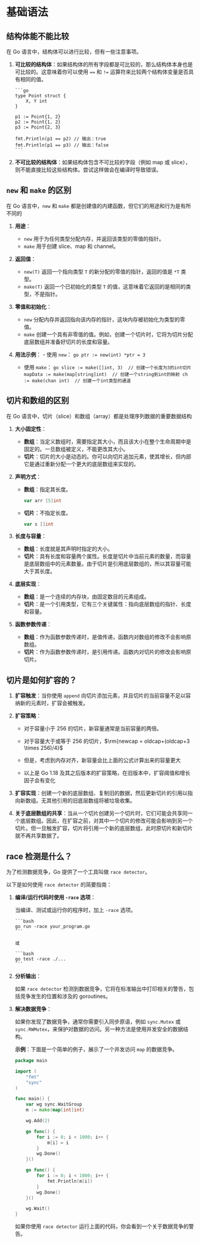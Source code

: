 # 基础语法
## 结构体能不能比较
在 Go 语言中，结构体可以进行比较，但有一些注意事项。


1. **可比较的结构体**：如果结构体的所有字段都是可比较的，那么结构体本身也是可比较的。这意味着你可以使用 `==` 和 `!=` 运算符来比较两个结构体变量是否具有相同的值。

       ```go
       type Point struct {
           X, Y int
       }
    
       p1 := Point{1, 2}
       p2 := Point{1, 2}
       p3 := Point{2, 3}
    
       fmt.Println(p1 == p2) // 输出：true
       fmt.Println(p1 == p3) // 输出：false
       ```

2. **不可比较的结构体**：如果结构体包含不可比较的字段（例如 map 或 slice），则不能直接比较这些结构体。尝试这样做会在编译时导致错误。

## `new` 和 `make` 的区别
在 Go 语言中，`new` 和 `make` 都是创建值的内建函数，但它们的用途和行为是有所不同的

1. **用途**：
     - `new` 用于为任何类型分配内存，并返回该类型的零值的指针。
     - `make` 用于创建 slice、map 和 channel。

2. **返回值**：
     - `new(T)` 返回一个指向类型 `T` 的新分配的零值的指针，返回的值是 `*T` 类型。
     - `make(T)` 返回一个已初始化的类型 `T` 的值，这意味着它返回的是相同的类型，不是指针。

3. **零值和初始化**：
     - `new` 分配内存并返回指向该内存的指针，这块内存被初始化为类型的零值。
     - `make` 创建一个具有非零值的值。例如，创建一个切片时，它将为切片分配底层数组并准备好切片的长度和容量。

4. **用法示例**：
       - 使用 `new`：
         ```go
         ptr := new(int)
         *ptr = 3
         ```
      - 使用 `make`：
       ```go
       slice := make([]int, 3)  // 创建一个长度为3的int切片
       mapData := make(map[string]int)  // 创建一个string到int的映射
       ch := make(chan int)  // 创建一个int类型的通道
       ```

## 切片和数组的区别
在 Go 语言中，切片（slice）和数组（array）都是处理序列数据的重要数据结构

1. **大小固定性**：
    - **数组**：当定义数组时，需要指定其大小，而且该大小在整个生命周期中是固定的。一旦数组被定义，不能更改其大小。
    - **切片**：切片的大小是动态的。你可以向切片追加元素，使其增长，但内部它是通过重新分配一个更大的底层数组来实现的。

2. **声明方式**：
    - **数组**：指定其长度。
      ```go
      var arr [5]int
      ```
    - **切片**：不指定长度。
      ```go
      var s []int
      ```

3. **长度与容量**：
    - **数组**：长度就是其声明时指定的大小。
    - **切片**：具有长度和容量两个属性。长度是切片中当前元素的数量，而容量是底层数组中的元素数量。由于切片是引用底层数组的，所以其容量可能大于其长度。

4. **底层实现**：
    - **数组**：是一个连续的内存块，由固定数目的元素组成。
    - **切片**：是一个引用类型，它有三个关键属性：指向底层数组的指针、长度和容量。

5. **函数参数传递**：
    - **数组**：作为函数参数传递时，是值传递，函数内对数组的修改不会影响原数组。
    - **切片**：作为函数参数传递时，是引用传递。函数内对切片的修改会影响原切片。

## 切片是如何扩容的？
1. **扩容触发**：当你使用 `append` 向切片添加元素，并且切片的当前容量不足以容纳新的元素时，扩容会被触发。

2. **扩容策略**：

      - 对于容量小于 256 的切片，新容量通常是当前容量的两倍。
   
      - 对于容量大于或等于 256 的切片，$\rm{newcap = oldcap+(oldcap+3 \times 256)/4}$

      - 但是，考虑到内存对齐，新容量会比上面的公式计算出来的容量更大

      - 以上是 Go 1.18 及其之后版本的扩容策略，在旧版本中，扩容阈值和增长因子会有变化

3. **扩容实现**：创建一个新的底层数组、复制旧的数据，然后更新切片的引用以指向新数组。无其他引用的旧底层数组将被垃圾收集。

4. **关于底层数组的共享**：当从一个切片创建另一个切片时，它们可能会共享同一个底层数组。因此，在扩容之前，对其中一个切片的修改可能会影响到另一个切片。但一旦触发扩容，切片将引用一个新的底层数组，此时原切片和新切片就不再共享数据了。

## race 检测是什么？
为了检测数据竞争，Go 提供了一个工具叫做 `race detector`。

以下是如何使用 `race detector` 的简要指南：

1. **编译/运行代码时使用 `-race` 选项**：
   
    当编译、测试或运行你的程序时，加上 `-race` 选项。
   
       ```bash
       go run -race your_program.go
       ```
    
       或
    
       ```bash
       go test -race ./...
       ```

2. **分析输出**：
   
    如果 `race detector` 检测到数据竞争，它将在标准输出中打印相关的警告，包括竞争发生的位置和涉及的 goroutines。

3. **解决数据竞争**：

    如果你发现了数据竞争，通常你需要引入同步原语，例如 `sync.Mutex` 或 `sync.RWMutex`，来保护对数据的访问。另一种方法是使用并发安全的数据结构。

    **示例**：下面是一个简单的例子，展示了一个并发访问 `map` 的数据竞争。

    ```go
    package main
    
    import (
        "fmt"
        "sync"
    )
    
    func main() {
        var wg sync.WaitGroup
        m := make(map[int]int)
    
        wg.Add(2)
    
        go func() {
            for i := 0; i < 1000; i++ {
                m[i] = i
            }
            wg.Done()
        }()
    
        go func() {
            for i := 0; i < 1000; i++ {
                fmt.Println(m[i])
            }
            wg.Done()
        }()
    
        wg.Wait()
    }
    ```

    如果你使用 `race detector` 运行上面的代码，你会看到一个关于数据竞争的警告。
